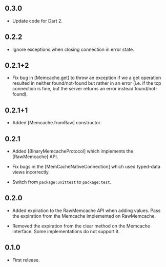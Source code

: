 ## 0.3.0

* Update code for Dart 2.

## 0.2.2

* Ignore exceptions when closing connection in error state.

## 0.2.1+2

* Fix bug in [Memcache.get] to throw an exception if we a get operation resulted
  in neither found/not-found but rather in an error (i.e. if the tcp connection
  is fine, but the server returns an error instead found/not-found).

## 0.2.1+1

* Added [Memcache.fromRaw] constructor.

## 0.2.1

* Added [BinaryMemcacheProtocol] which implements the [RawMemcache] API.

* Fix bugs in the [MemCacheNativeConnection] which used typed-data views
  incorrectly.

* Switch from `package:unittest` to `package:test`.

## 0.2.0

* Added expiration to the RawMemcache API when adding values. Pass the
  expiration from the Memcache implemented on RawMemcache.

* Removed the expiration from the clear method on the Memcache interface. Some
  implementations do not support it.

## 0.1.0

* First release.
